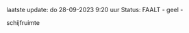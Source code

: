 laatste update: 
do 28-09-2023  9:20   uur 
Status: FAALT - geel - 
<div class="service Y">schijfruimte</div>